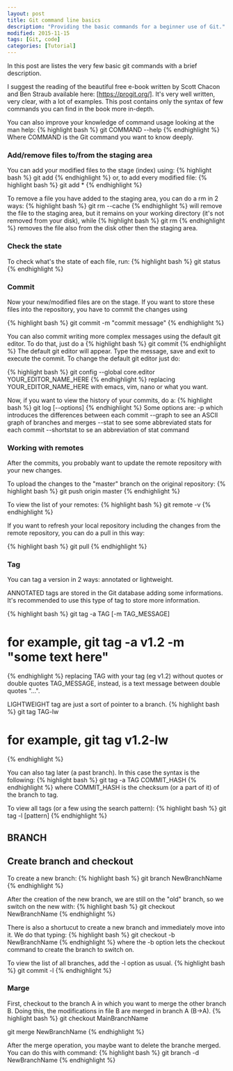 ```yaml
---
layout: post
title: Git command line basics
description: "Providing the basic commands for a beginner use of Git."
modified: 2015-11-15
tags: [Git, code]
categories: [Tutorial]
---
```


In this post are listes the very few basic git commands with a brief description.

I suggest the reading of the beautiful free e-book written by Scott Chacon and Ben Straub available here: [https://progit.org/].
It's very well written, very clear, with a lot of examples. This post contains only the syntax of few commands you can find in the book more in-depth.

You can also improve your knowledge of command usage looking at the man help:
{% highlight bash %}
git COMMAND --help
{% endhighlight %}
Where COMMAND is the Git command you want to know deeply.


### Add/remove files to/from the staging area

You can add your modified files to the stage (index) using:
{% highlight bash %}
git add <filename>
{% endhighlight %}
or, to add every modified file:
{% highlight bash %}
git add *
{% endhighlight %}



To remove a file you have added to the staging area, you can do a rm in 2 ways:
{% highlight bash %}
git rm --cache<filename>
{% endhighlight %}
will remove the file to the staging area, but it remains on your working directory (it's not removed from your disk), while
{% highlight bash %}
git rm <filename>
{% endhighlight %}
removes the file also from the disk other then the staging area.


### Check the state
To check what's the state of each file, run:
{% highlight bash %}
git status
{% endhighlight %}


### Commit

Now your new/modified files are on the stage. If you want to store these files into the repository, you have to commit the changes using

{% highlight bash %}
git commit -m "commit message"
{% endhighlight %}

You can also commit writing more complex messages using the default git editor.
To do that, just do a 
{% highlight bash %}
git commit
{% endhighlight %}
The default git editor will appear. Type the message, save and exit to execute the commit.
To change the default git editor just do:

{% highlight bash %}
git config --global core.editor YOUR_EDITOR_NAME_HERE
{% endhighlight %}
replacing YOUR_EDITOR_NAME_HERE with emacs, vim, nano or what you want.


Now, if you want to view the history of your commits, do a:
{% highlight bash %}
git log [--options]
{% endhighlight %}
Some options are:
-p   which introduces the differences between each commit
--graph   to see an ASCII graph of branches and merges
--stat   to see some abbreviated stats for each commit
--shortstat    to se an abbreviation of stat command


### Working with remotes
After the commits, you probably want to update the remote repository with your new changes.

To upload the changes to the "master" branch on the original repository:
{% highlight bash %}
git push origin master
{% endhighlight %}

To view the list of your remotes:
{% highlight bash %}
git remote -v
{% endhighlight %}


If you want to refresh your local repository including the changes from the remote repository, you can do a pull in this way:

{% highlight bash %}
git pull
{% endhighlight %}


### Tag
You can tag a version in 2 ways: annotated or lightweight.

ANNOTATED tags are stored in the Git database adding some informations.
It's recommended to use this type of tag to store more information.

{% highlight bash %}
git tag -a TAG [-m TAG_MESSAGE]
# for example, git tag -a v1.2 -m "some text here"
{% endhighlight %}
replacing TAG with your tag (eg v1.2) without quotes or double quotes
TAG_MESSAGE, instead, is a text message between double quotes "...".

LIGHTWEIGHT tag are just a sort of pointer to a branch.
{% highlight bash %}
git tag TAG-lw
# for example, git tag v1.2-lw
{% endhighlight %}


You can also tag later (a past branch). In this case the syntax is the following:
{% highlight bash %}
git tag -a TAG COMMIT_HASH
{% endhighlight %}
where COMMIT_HASH is the checksum (or a part of it) of the branch to tag.


To view all tags (or a few using the search pattern):
{% highlight bash %}
git tag -l [pattern]
{% endhighlight %}

## BRANCH

## Create branch and checkout

To create a new branch:
{% highlight bash %}
git branch NewBranchName
{% endhighlight %}


After the creation of the new branch, we are still on the "old" branch, so we switch on the new with:
{% highlight bash %}
git checkout NewBranchName
{% endhighlight %}

There is also a shortucut to create a new branch and immediately move into it. We do that typing:
{% highlight bash %}
git checkout -b NewBranchName
{% endhighlight %}
where the -b option lets the checkout command to create the branch to switch on.


To view the list of all branches, add the -l option as usual.
{% highlight bash %}
git commit -l
{% endhighlight %}

### Marge

First, checkout to the branch A in which you want to merge the other branch B. Doing this, the modifications in file B are merged in branch A (B->A).
{% highlight bash %}
git checkout MainBranchName

git merge NewBranchName
{% endhighlight %}

After the merge operation, you maybe want to delete the branche merged. You can do this with command:
{% highlight bash %}
git branch -d NewBranchName
{% endhighlight %}








